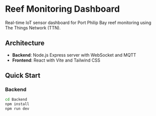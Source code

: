 # Reef Monitoring Dashboard

Real-time IoT sensor dashboard for Port Philip Bay reef monitoring using The Things Network (TTN).

## Architecture

- **Backend**: Node.js Express server with WebSocket and MQTT
- **Frontend**: React with Vite and Tailwind CSS

## Quick Start

### Backend

```bash
cd Backend
npm install
npm run dev
```
